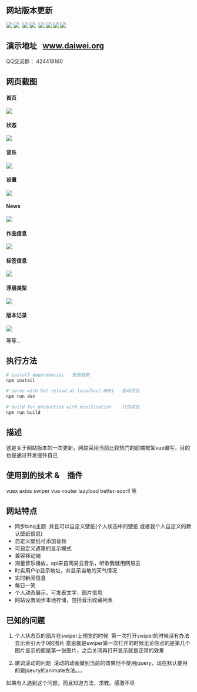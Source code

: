 ## 网站版本更新
![](https://img.shields.io/badge/vue-2.3.3-4EDD96.svg) ![](https://img.shields.io/badge/stylus-0.54.5-F6B386.svg)  ![](https://img.shields.io/badge/vue_awesome_swiper-2.5.4-FD9494.svg) ![](https://img.shields.io/badge/vuex-2.4.1-69D3E3.svg)  ![](https://img.shields.io/badge/axios-0.16.2-56DD7F.svg) ![](https://img.shields.io/badge/vue_message-1.3.0-F876B5.svg) ![](https://img.shields.io/badge/vue_lazyload-1.1.4-68CBD2.svg) ![](https://img.shields.io/badge/better_scroll-1.6.0-B07541.svg) 

## 演示地址   www.daiwei.org

QQ交流群： 424418160

## 网页截图

#### 首页

![](https://github.com/IFmiss/vue-website/blob/master/static/testimg/w1.jpg)

#### 状态  

![](https://github.com/IFmiss/vue-website/blob/master/static/testimg/w2.jpg)

#### 音乐  

![](https://github.com/IFmiss/vue-website/blob/master/static/testimg/w3.jpg)

#### 设置  

![](https://github.com/IFmiss/vue-website/blob/master/static/testimg/w4.jpg)

#### News

![](https://github.com/IFmiss/vue-website/blob/master/static/testimg/w5.jpg)

#### 作品信息

![](https://github.com/IFmiss/vue-website/blob/master/static/testimg/w6.jpg)

#### 标签信息

![](https://github.com/IFmiss/vue-website/blob/master/static/testimg/w7.jpg)

#### 浮层类型

![](https://github.com/IFmiss/vue-website/blob/master/static/testimg/w8.jpg)

#### 版本记录

![](https://github.com/IFmiss/vue-website/blob/master/static/testimg/w9.jpg)

等等...

## 执行方法

``` bash
# install dependencies   安装依赖
npm install

# serve with hot reload at localhost:8081   启动项目
npm run dev

# build for production with minification    打包项目
npm run build

```

## 描述
这是关于网站版本的一次更新，网站采用当前比较热门的前端框架vue编写，目的也是通过开发提升自己

## 使用到的技术 &　插件
vuex  axios swiper vue-router lazyload better-scorll 等

## 网站特点
* 同步bing主题  并且可以自定义壁纸(个人状态中的壁纸 或者我个人自定义的默认壁纸信息)
* 自定义壁纸可添加音频
* 可自定义遮罩的显示模式
* 兼容移动端
* 海量音乐播放，api来自网易云音乐，听歌我就用网易云
* 时实用户ip显示地址，并显示当地的天气情况
* 实时新闻信息
* 每日一笑
* 个人动态展示，可发表文字，图片信息
* 网站设置同步本地存储，包括音乐收藏列表

## 已知的问题

1. 个人状态页的图片在swiper上预览的时候  第一次打开swiper的时候没有办法显示索引大于0的图片 意思就是swiper第一次打开的时候无论你点的是第几个图片显示的都是第一张图片，之后关闭再打开显示就是正常的效果

2. 歌词滚动的问题  滚动的动画做到当前的效果但不使用jquery，现在默认使用的是jqeury的animate方法。。。

如果有人遇到这个问题，而且知道方法，求教。感激不尽

